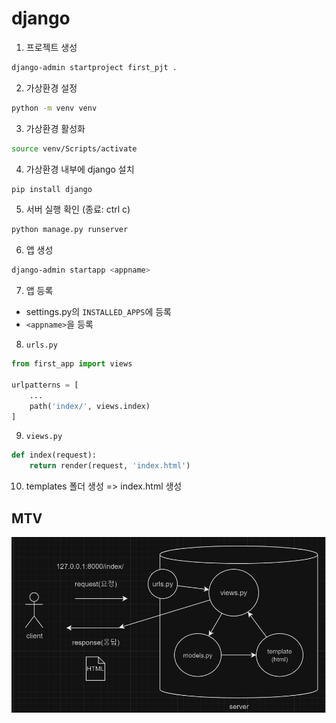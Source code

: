 # django

1. 프로젝트 생성

```bash
django-admin startproject first_pjt .

```

2. 가상환경 설정

```bash
python -m venv venv
```

3. 가상환경 활성화

```bash
source venv/Scripts/activate
```

4. 가상환경 내부에 django 설치
```bash
pip install django
```

5. 서버 실행 확인 (종료: ctrl c)
```bash
python manage.py runserver
```

6. 앱 생성
```bash
django-admin startapp <appname>

```

7. 앱 등록
- settings.py의 `INSTALLED_APPS`에 등록
- `<appname>`을 등록

8. `urls.py`
```python
from first_app import views

urlpatterns = [
    ...
    path('index/', views.index)
]
```

9. `views.py`
```python
def index(request):
    return render(request, 'index.html')
```

10. templates 폴더 생성 => index.html 생성

## MTV
![mtv](./assets/MTV.png)